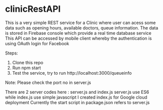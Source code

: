 # clinicRestAPI

This is a very simple REST service for a Clinic where user can acess some data such as opening hours, available doctors, queue information.
The data is stored in Firebase console which provide a real time database service
This API can be accessed by mobile client whereby the authentication is using OAuth login for Facebook 



Steps:

1. Clone this repo
2. Run npm start
3. Test the service, try to run http://localhost:3000/queueinfo

Note: Please check  the port no in server.js 



There are 2 server codes here : server.js and index.js
server.js use ES6 while index.js use simple javascript
I created index.js for Google cloud deployment 
Currently the start script in package.json refers to server.js
